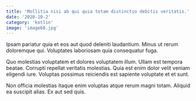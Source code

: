 ```yaml
---
title: 'Mollitia nisi ab qui quia totam distinctio debitis veritatis.'
date: '2020-10-2'
category: 'kotlin'
image: 'image68.jpg'
---
```


Ipsam pariatur quia et eos aut quod deleniti laudantium. Minus ut rerum doloremque qui. Voluptates laboriosam quia consequatur fuga.
 Quo molestias voluptatem et dolores voluptatem illum. Ullam est tempora beatae. Corrupti repellat veritatis molestias. Quia est enim dolor velit veniam eligendi iure. Voluptas possimus reiciendis est sapiente voluptate et et sunt.
 Non officia molestias itaque enim voluptas atque rerum magni totam. Aliquid ea suscipit alias. Ex aut sed quis.
